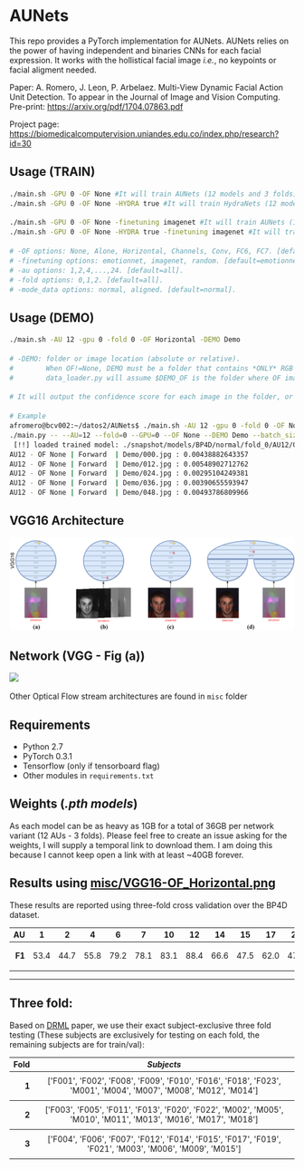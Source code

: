 # AUNets
This repo provides a PyTorch implementation for AUNets. AUNets relies on the power of having independent and binaries CNNs for each facial expression. It works with the hollistical facial image *i.e.*, no keypoints or facial aligment needed. 

Paper: A. Romero, J. Leon, P. Arbelaez. Multi-View Dynamic Facial Action Unit Detection. 
To appear in the Journal of Image and Vision Computing.
Pre-print: https://arxiv.org/pdf/1704.07863.pdf

Project page: https://biomedicalcomputervision.uniandes.edu.co/index.php/research?id=30

## Usage (TRAIN)
```bash
./main.sh -GPU 0 -OF None #It will train AUNets (12 models and 3 folds) from emotionnet weights.
./main.sh -GPU 0 -OF None -HYDRA true #It will train HydraNets (12 models and 3 folds) from emotionnet weights. 

./main.sh -GPU 0 -OF None -finetuning imagenet #It will train AUNets (12 models and 3 folds) from imagenet weights. 
./main.sh -GPU 0 -OF None -HYDRA true -finetuning imagenet #It will train HydraNets (12 models and 3 folds) from imagenet weights. 

# -OF options: None, Alone, Horizontal, Channels, Conv, FC6, FC7. [default=None].
# -finetuning options: emotionnet, imagenet, random. [default=emotionnet].
# -au options: 1,2,4,...,24. [default=all].
# -fold options: 0,1,2. [default=all].
# -mode_data options: normal, aligned. [default=normal].
```

## Usage (DEMO)
```bash
./main.sh -AU 12 -gpu 0 -fold 0 -OF Horizontal -DEMO Demo

# -DEMO: folder or image location (absolute or relative). 
#        When OF!=None, DEMO must be a folder that contains *ONLY* RGB images. 
#        data_loader.py will assume $DEMO_OF is the folder where OF images are stored. 

# It will output the confidence score for each image in the folder, or for one single image if DEMO is a file.

# Example
afromero@bcv002:~/datos2/AUNets$ ./main.sh -AU 12 -gpu 0 -fold 0 -OF None -DEMO Demo
./main.py -- --AU=12 --fold=0 --GPU=0 --OF None --DEMO Demo --batch_size=117 --finetuning=emotionnet --mode_data=normal
 [!!] loaded trained model: ./snapshot/models/BP4D/normal/fold_0/AU12/OF_None/emotionnet/02_1800.pth!
AU12 - OF None | Forward  | Demo/000.jpg : 0.00438882643357
AU12 - OF None | Forward  | Demo/012.jpg : 0.00548902712762
AU12 - OF None | Forward  | Demo/024.jpg : 0.00295104249381
AU12 - OF None | Forward  | Demo/036.jpg : 0.00390655593947
AU12 - OF None | Forward  | Demo/048.jpg : 0.00493786809966

```

## VGG16 Architecture
![](misc/arqs.png)

## Network (VGG - Fig (a))
![](misc/VGG16-OF_None.png)

Other Optical Flow stream architectures are found in `misc` folder

## Requirements

- Python 2.7 
- PyTorch 0.3.1
- Tensorflow (only if tensorboard flag)
- Other modules in `requirements.txt`

## Weights (*.pth models*)

As each model can be as heavy as 1GB for a total of 36GB per network variant (12 AUs - 3 folds). Please feel free to create an issue asking for the weights, I will supply a temporal link to download them. I am doing this because I cannot keep open a link with at least ~40GB forever.  

## Results using [misc/VGG16-OF_Horizontal.png](misc/VGG16-OF_Horizontal.png)
These results are reported using three-fold cross validation over the BP4D dataset. 

<table>
<thead>
<tr class="header">
<th style="text-align: right;"><strong>AU</strong></th>
<th style="text-align: center;">1</th>
<th style="text-align: center;">2</th>
<th style="text-align: center;">4</th>
<th style="text-align: center;">6</th>
<th style="text-align: center;">7</th>
<th style="text-align: center;">10</th>
<th style="text-align: center;">12</th>
<th style="text-align: center;">14</th>
<th style="text-align: center;">15</th>
<th style="text-align: center;">17</th>
<th style="text-align: center;">23</th>
<th style="text-align: center;">24</th>
<th style="text-align: center;"><strong><em>Av.</em></strong></th>
</tr>
</thead>
<tbody>
<tr class="odd">
<td style="text-align: right;"><p><strong>F1</strong></p></td>
<td style="text-align: center;">53.4</td>
<td style="text-align: center;">44.7</td>
<td style="text-align: center;">55.8</td>
<td style="text-align: center;">79.2</td>
<td style="text-align: center;">78.1</td>
<td style="text-align: center;">83.1</td>
<td style="text-align: center;">88.4</td>
<td style="text-align: center;">66.6</td>
<td style="text-align: center;">47.5</td>
<td style="text-align: center;">62.0</td>
<td style="text-align: center;">47.3</td>
<td style="text-align: center;">49.7</td>
<td style="text-align: center;"><strong>63.0</strong></td>
</tr>
</tbody>
</table>

____
## Three fold:
Based on [DRML](http://openaccess.thecvf.com/content_cvpr_2016/papers/Zhao_Deep_Region_and_CVPR_2016_paper.pdf) paper, we use their exact subject-exclusive three fold testing (These subjects are exclusively for testing on each fold, the remaining subjects are for train/val):
<table>
<thead>
<tr class="header">
<th style="text-align: right;"><strong>Fold</strong></th>
<th style="text-align: center;"><strong><em>Subjects</em></strong></th>
</tr>
</thead>
<tbody>
<tr class="odd">
<td style="text-align: right;"><p><strong>1</strong></p></td>
<td style="text-align: center;">['F001', 'F002', 'F008', 'F009', 'F010', 'F016', 'F018', 'F023', 'M001', 'M004', 'M007', 'M008', 'M012', 'M014']</td>
</tr>
</tbody>
<tr class="odd">
<td style="text-align: right;"><p><strong>2</strong></p></td>
<td style="text-align: center;">['F003', 'F005', 'F011', 'F013', 'F020', 'F022', 'M002', 'M005', 'M010', 'M011', 'M013', 'M016', 'M017', 'M018']</td>
</tr>
</tbody>
<tr class="odd">
<td style="text-align: right;"><p><strong>3</strong></p></td>
<td style="text-align: center;">['F004', 'F006', 'F007', 'F012', 'F014', 'F015', 'F017', 'F019', 'F021', 'M003', 'M006', 'M009', 'M015']</td>
</tr>
</tbody>
</table>
